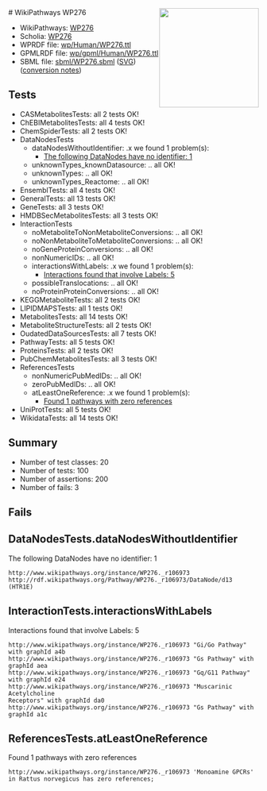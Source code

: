 <img style="float: right; width: 200px" src="../logo.png" />
# WikiPathways WP276

* WikiPathways: [WP276](https://identifiers.org/wikipathways:WP276)
* Scholia: [WP276](https://scholia.toolforge.org/wikipathways/WP276)
* WPRDF file: [wp/Human/WP276.ttl](../wp/Human/WP276.ttl)
* GPMLRDF file: [wp/gpml/Human/WP276.ttl](../wp/gpml/Human/WP276.ttl)
* SBML file: [sbml/WP276.sbml](../sbml/WP276.sbml) ([SVG](../sbml/WP276.svg)) ([conversion notes](../sbml/WP276.txt))

## Tests
* CASMetabolitesTests: all 2 tests OK!
* ChEBIMetabolitesTests: all 4 tests OK!
* ChemSpiderTests: all 2 tests OK!
* DataNodesTests
    * dataNodesWithoutIdentifier: .x we found 1 problem(s):
        * [The following DataNodes have no identifier: 1](#d2d32fa0)
    * unknownTypes_knownDatasource: .. all OK!
    * unknownTypes: .. all OK!
    * unknownTypes_Reactome: .. all OK!
* EnsemblTests: all 4 tests OK!
* GeneralTests: all 13 tests OK!
* GeneTests: all 3 tests OK!
* HMDBSecMetabolitesTests: all 3 tests OK!
* InteractionTests
    * noMetaboliteToNonMetaboliteConversions: .. all OK!
    * noNonMetaboliteToMetaboliteConversions: .. all OK!
    * noGeneProteinConversions: .. all OK!
    * nonNumericIDs: .. all OK!
    * interactionsWithLabels: .x we found 1 problem(s):
        * [Interactions found that involve Labels: 5](#630d267c)
    * possibleTranslocations: .. all OK!
    * noProteinProteinConversions: .. all OK!
* KEGGMetaboliteTests: all 2 tests OK!
* LIPIDMAPSTests: all 1 tests OK!
* MetabolitesTests: all 14 tests OK!
* MetaboliteStructureTests: all 2 tests OK!
* OudatedDataSourcesTests: all 7 tests OK!
* PathwayTests: all 5 tests OK!
* ProteinsTests: all 2 tests OK!
* PubChemMetabolitesTests: all 3 tests OK!
* ReferencesTests
    * nonNumericPubMedIDs: .. all OK!
    * zeroPubMedIDs: .. all OK!
    * atLeastOneReference: .x we found 1 problem(s):
        * [Found 1 pathways with zero references](#35eb778e)
* UniProtTests: all 5 tests OK!
* WikidataTests: all 14 tests OK!


## Summary

* Number of test classes: 20
* Number of tests: 100
* Number of assertions: 200
* Number of fails: 3

## Fails

<a name="d2d32fa0" />

## DataNodesTests.dataNodesWithoutIdentifier

The following DataNodes have no identifier: 1
```
http://www.wikipathways.org/instance/WP276._r106973 http://rdf.wikipathways.org/Pathway/WP276._r106973/DataNode/d13 (HTR1E)
```

<a name="630d267c" />

## InteractionTests.interactionsWithLabels

Interactions found that involve Labels: 5
```
http://www.wikipathways.org/instance/WP276._r106973 "Gi/Go Pathway" with graphId a4b
http://www.wikipathways.org/instance/WP276._r106973 "Gs Pathway" with graphId aea
http://www.wikipathways.org/instance/WP276._r106973 "Gq/G11 Pathway" with graphId e24
http://www.wikipathways.org/instance/WP276._r106973 "Muscarinic
Acetylcholine 
Receptors" with graphId da0
http://www.wikipathways.org/instance/WP276._r106973 "Gs Pathway" with graphId a1c
```

<a name="35eb778e" />

## ReferencesTests.atLeastOneReference

Found 1 pathways with zero references
```
http://www.wikipathways.org/instance/WP276._r106973 'Monoamine GPCRs' in Rattus norvegicus has zero references; 
```

